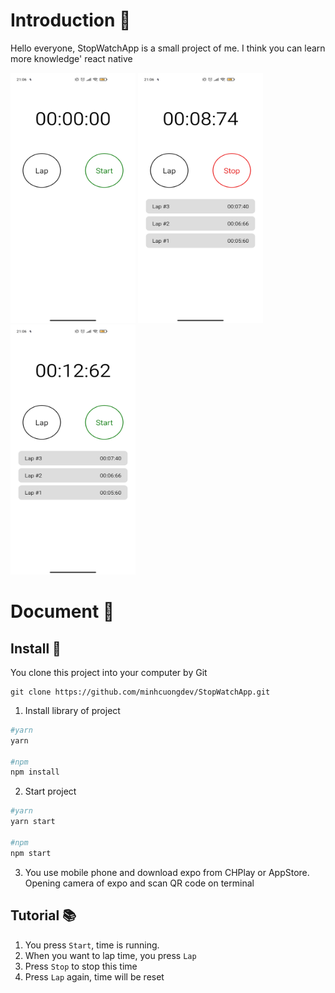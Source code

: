 # Introduction 🎉
Hello everyone, StopWatchApp is a small project of me. I think you can learn more knowledge' react native

<img src="./assets/Pic1.jpg" width="200" height="400"> <img src="./assets/Pic3.jpg" width="200" height="400"> <img src="./assets/Pic4.jpg" width="200" height="400">

# Document 🍥
## Install 🚗
You clone this project into your computer by Git

```git
git clone https://github.com/minhcuongdev/StopWatchApp.git
```
1. Install library of project

```bash
#yarn
yarn

#npm
npm install
```

2. Start project

```bash
#yarn
yarn start

#npm
npm start
```
3. You use mobile phone and download expo from CHPlay or AppStore. Opening camera of expo and scan QR code on terminal

## Tutorial 📚
1. You press `Start`, time is running.
2. When you want to lap time, you press `Lap`
3. Press `Stop` to stop this time
4. Press `Lap` again, time will be reset 
